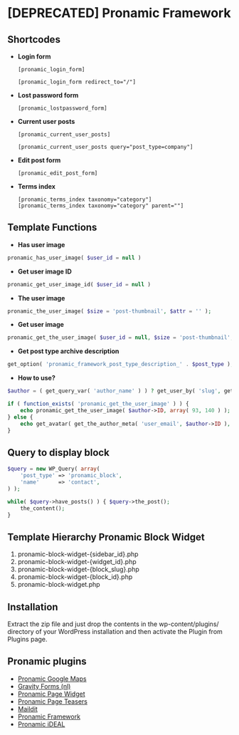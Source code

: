 # [DEPRECATED] Pronamic Framework

## Shortcodes

*	**Login form**
	
		[pronamic_login_form]

		[pronamic_login_form redirect_to="/"]

*	**Lost password form**

		[pronamic_lostpassword_form]

*	**Current user posts**

		[pronamic_current_user_posts]

		[pronamic_current_user_posts query="post_type=company"]

*	**Edit post form**

		[pronamic_edit_post_form]

*	**Terms index**

		[pronamic_terms_index taxonomy="category"]
		[pronamic_terms_index taxonomy="category" parent=""]


## Template Functions

*	**Has user image**

```php
pronamic_has_user_image( $user_id = null )
```

*	**Get user image ID**

```php
pronamic_get_user_image_id( $user_id = null )
```

*	**The user image**

```php
pronamic_the_user_image( $size = 'post-thumbnail', $attr = '' );
```

*	**Get user image**

```php
pronamic_get_the_user_image( $user_id = null, $size = 'post-thumbnail', $attr = '' );
```

*	**Get post type archive description**

```php
get_option( 'pronamic_framework_post_type_description_' . $post_type );
```

*	**How to use?**

```php
$author = ( get_query_var( 'author_name' ) ) ? get_user_by( 'slug', get_query_var( 'author_name' ) ) : get_userdata( get_query_var( 'author' ) );

if ( function_exists( 'pronamic_get_the_user_image' ) ) {
	echo pronamic_get_the_user_image( $author->ID, array( 93, 140 ) );
} else {
	echo get_avatar( get_the_author_meta( 'user_email', $author->ID ), apply_filters( 'pronamic_author_bio_avatar_size', 90 ) );
}
```

## Query to display block

```php
$query = new WP_Query( array( 
	'post_type' => 'pronamic_block', 
	'name'      => 'contact',
) );

while( $query->have_posts() ) { $query->the_post();
	the_content();
}
```

## Template Hierarchy Pronamic Block Widget

1.	pronamic-block-widget-{sidebar_id}.php
2.	pronamic-block-widget-{widget_id}.php
3.	pronamic-block-widget-{block_slug}.php
4.	pronamic-block-widget-{block_id}.php
5.	pronamic-block-widget.php

## Installation 

Extract the zip file and just drop the contents in the wp-content/plugins/ directory of your 
WordPress installation and then activate the Plugin from Plugins page.

## Pronamic plugins

*	[Pronamic Google Maps](http://wordpress.org/extend/plugins/pronamic-google-maps/)
*	[Gravity Forms (nl)](http://wordpress.org/extend/plugins/gravityforms-nl/)
*	[Pronamic Page Widget](http://wordpress.org/extend/plugins/pronamic-page-widget/)
*	[Pronamic Page Teasers](http://wordpress.org/extend/plugins/pronamic-page-teasers/)
*	[Maildit](http://wordpress.org/extend/plugins/maildit/)
*	[Pronamic Framework](http://wordpress.org/extend/plugins/pronamic-framework/)
*	[Pronamic iDEAL](http://wordpress.org/extend/plugins/pronamic-ideal/)

